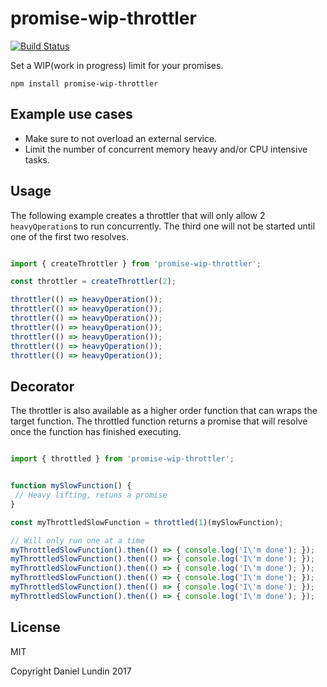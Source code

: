 # promise-wip-throttler
[![Build Status](https://travis-ci.org/daniel-lundin/promise-wip-throttler.svg?branch=master)](https://travis-ci.org/daniel-lundin/promise-wip-throttler)

Set a WIP(work in progress) limit for your promises.

`npm install promise-wip-throttler`

## Example use cases

 - Make sure to not overload an external service.
 - Limit the number of concurrent memory heavy and/or CPU intensive tasks.

## Usage

The following example creates a throttler that will only allow 2 `heavyOperation`s to run concurrently.
The third one will not be started until one of the first two resolves.

```js

import { createThrottler } from 'promise-wip-throttler';

const throttler = createThrottler(2);

throttler(() => heavyOperation());
throttler(() => heavyOperation());
throttler(() => heavyOperation());
throttler(() => heavyOperation());
throttler(() => heavyOperation());
throttler(() => heavyOperation());
throttler(() => heavyOperation());
```

## Decorator

The throttler is also available as a higher order function that can wraps the target function. The throttled function returns a promise that will resolve once the function has finished executing.

```js

import { throttled } from 'promise-wip-throttler';


function mySlowFunction() {
 // Heavy lifting, retuns a promise
}

const myThrottledSlowFunction = throttled(1)(mySlowFunction);

// Will only run one at a time
myThrottledSlowFunction().then(() => { console.log('I\'m done'); });
myThrottledSlowFunction().then(() => { console.log('I\'m done'); });
myThrottledSlowFunction().then(() => { console.log('I\'m done'); });
myThrottledSlowFunction().then(() => { console.log('I\'m done'); });
myThrottledSlowFunction().then(() => { console.log('I\'m done'); });
myThrottledSlowFunction().then(() => { console.log('I\'m done'); });

```

## License

MIT
 
Copyright Daniel Lundin 2017
